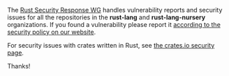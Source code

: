 The [Rust Security Response WG][team] handles vulnerability reports and
security issues for all the repositories in the **rust-lang** and
**rust-lang-nursery** organizations. If you found a vulnerability please report
it [according to the security policy on our website][policy]. 

For security issues with crates written in Rust, see [the crates.io security 
page][crates].

Thanks!

[team]: https://www.rust-lang.org/governance/wgs/wg-security-response
[policy]: https://www.rust-lang.org/policies/security
[crates]: https://crates.io/policies/security
